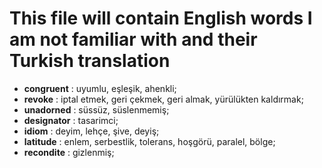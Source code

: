 # This file will contain English words I am not familiar with and their Turkish translation
- **congruent** : uyumlu, eşleşik, ahenkli;
- **revoke** : iptal etmek, geri çekmek, geri almak, yürülükten kaldırmak;
- **unadorned** : süssüz, süslenmemiş;
- **designator** : tasarimci;
- **idiom** : deyim, lehçe, şive, deyiş;
- **latitude** : enlem, serbestlik, tolerans, hoşgörü, paralel, bölge;
- **recondite** : gizlenmiş;